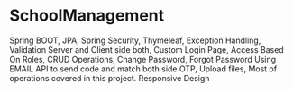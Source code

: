# SchoolManagement
Spring BOOT, JPA, Spring Security, 
Thymeleaf, 
Exception Handling, 
Validation Server and Client side both, 
Custom Login Page, 
Access Based On Roles, 
CRUD Operations, 
Change Password, 
Forgot Password Using EMAIL API to send code and match both side OTP, 
Upload files, 
Most of operations covered in this project.
Responsive Design
